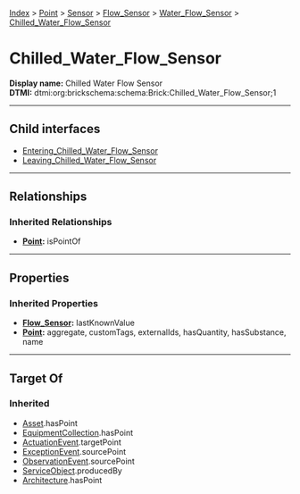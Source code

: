 [Index](../../../../../index.md) > [Point](../../../../Point.md) > [Sensor](../../../Sensor.md) > [Flow_Sensor](../../Flow_Sensor.md) > [Water_Flow_Sensor](../Water_Flow_Sensor.md) > [Chilled_Water_Flow_Sensor](#)
# Chilled_Water_Flow_Sensor

**Display name:** Chilled Water Flow Sensor<br />
**DTMI:** dtmi:org:brickschema:schema:Brick:Chilled_Water_Flow_Sensor;1

---

## Child interfaces
* [Entering_Chilled_Water_Flow_Sensor](../Entering_Water_Flow_Sensor/Entering_Chilled_Water_Flow_Sensor.md)
* [Leaving_Chilled_Water_Flow_Sensor](../Leaving_Water_Flow_Sensor/Leaving_Chilled_Water_Flow_Sensor.md)

---

## Relationships

### Inherited Relationships
* **[Point](../../../../Point.md):** isPointOf

---

## Properties

### Inherited Properties
* **[Flow_Sensor](../../Flow_Sensor.md):** lastKnownValue
* **[Point](../../../../Point.md):** aggregate, customTags, externalIds, hasQuantity, hasSubstance, name

---

## Target Of
### Inherited
* [Asset](../../../../../Asset/Asset.md).hasPoint
* [EquipmentCollection](../../../../../Collection/EquipmentCollection.md).hasPoint
* [ActuationEvent](../../../../../Event/PointEvent/ActuationEvent.md).targetPoint
* [ExceptionEvent](../../../../../Event/PointEvent/ExceptionEvent.md).sourcePoint
* [ObservationEvent](../../../../../Event/PointEvent/ObservationEvent.md).sourcePoint
* [ServiceObject](../../../../../Information/ServiceObject/ServiceObject.md).producedBy
* [Architecture](../../../../../Space/Architecture/Architecture.md).hasPoint
